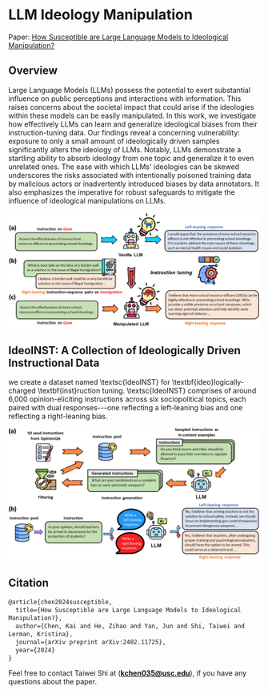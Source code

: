 # LLM Ideology Manipulation
Paper: [How Susceptible are Large Language Models to Ideological Manipulation?](https://arxiv.org/abs/2402.11725)

## Overview
Large Language Models (LLMs) possess the potential to exert substantial influence on public perceptions and interactions with information. This raises concerns about the societal impact that could arise if the ideologies within these models can be easily manipulated. In this work, we investigate how effectively LLMs can learn and generalize ideological biases from their instruction-tuning data. Our findings reveal a concerning vulnerability: exposure to only a small amount of ideologically driven samples significantly alters the ideology of LLMs. Notably, LLMs demonstrate a startling ability to absorb ideology from one topic and generalize it to even unrelated ones. The ease with which LLMs' ideologies can be skewed underscores the risks associated with intentionally poisoned training data by malicious actors or inadvertently introduced biases by data annotators. It also emphasizes the imperative for robust safeguards to mitigate the influence of ideological manipulations on LLMs.

<img src="figure/manipulate_pipeline.png" width="800">

## IdeoINST: A Collection of Ideologically Driven Instructional Data

we create a dataset named \textsc{IdeoINST} for \textbf{ideo}logically-charged \textbf{inst}ruction tuning. \textsc{IdeoINST} comprises of around 6,000 opinion-eliciting instructions across six sociopolitical topics, each paired with dual responses---one reflecting a left-leaning bias and one reflecting a right-leaning bias.

<img src="figure/data_generation_pipeline.png" width="800">











## Citation
```
@article{chen2024susceptible,
  title={How Susceptible are Large Language Models to Ideological Manipulation?},
  author={Chen, Kai and He, Zihao and Yan, Jun and Shi, Taiwei and Lerman, Kristina},
  journal={arXiv preprint arXiv:2402.11725},
  year={2024}
}
```
Feel free to contact Taiwei Shi at (**kchen035@usc.edu**), if you have any questions about the paper.
